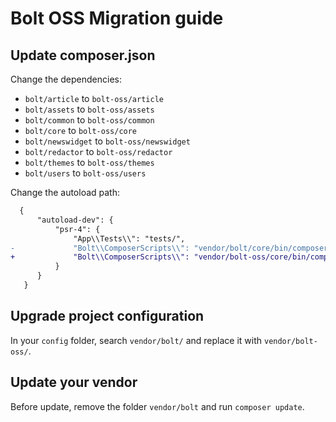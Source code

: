 # Bolt OSS Migration guide

## Update composer.json

Change the dependencies:

* `bolt/article` to `bolt-oss/article`
* `bolt/assets` to `bolt-oss/assets`
* `bolt/common` to `bolt-oss/common`
* `bolt/core` to `bolt-oss/core`
* `bolt/newswidget` to `bolt-oss/newswidget`
* `bolt/redactor` to `bolt-oss/redactor`
* `bolt/themes` to `bolt-oss/themes`
* `bolt/users` to `bolt-oss/users`

Change the autoload path:

```diff
  {
      "autoload-dev": {
          "psr-4": {
              "App\\Tests\\": "tests/",
-             "Bolt\\ComposerScripts\\": "vendor/bolt/core/bin/composer-script/"
+             "Bolt\\ComposerScripts\\": "vendor/bolt-oss/core/bin/composer-script/"
          }
      }
   }
```

## Upgrade project configuration

In your `config` folder, search `vendor/bolt/` and replace it with `vendor/bolt-oss/`.

## Update your vendor

Before update, remove the folder `vendor/bolt` and run `composer update`.


